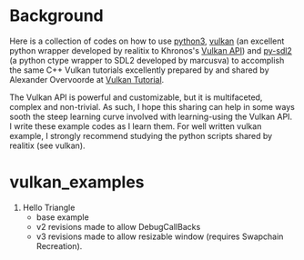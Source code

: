 # Background
Here is a collection of codes on how to use [python3](https://docs.python.org/3/),  [vulkan](https://github.com/realitix/vulkan) (an excellent python wrapper developed by realitix to Khronos's [Vulkan API](https://www.khronos.org/registry/vulkan/))  and [py-sdl2](https://github.com/marcusva/py-sdl2) (a python ctype wrapper to SDL2 developed by marcusva) to accomplish the same C++ Vulkan tutorials excellently prepared by and shared by Alexander Overvoorde at [Vulkan Tutorial](https://vulkan-tutorial.com/Introduction).

The Vulkan API is powerful and customizable, but it is multifaceted, complex and non-trivial. As such, I hope this sharing can help in some ways sooth the steep learning curve involved with learning-using the Vulkan API. I write these example codes as I learn them. For well written vulkan example, I strongly recommend studying the python scripts shared by realitix (see vulkan).

# vulkan_examples
1. Hello Triangle
   - base example
   - v2 revisions made to allow DebugCallBacks
   - v3 revisions made to allow resizable window (requires Swapchain Recreation). 
